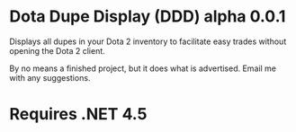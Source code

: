 Dota Dupe Display (DDD) alpha 0.0.1
===================================

Displays all dupes in your Dota 2 inventory to facilitate easy trades without opening the Dota 2 client.


By no means a finished project, but it does what is advertised. Email me with any suggestions.


Requires .NET 4.5
=================
